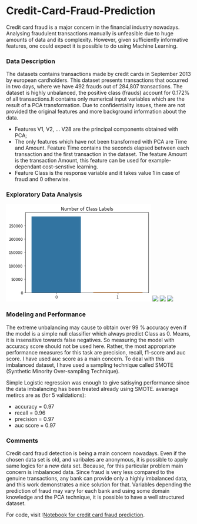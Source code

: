 # Credit-Card-Fraud-Prediction

Credit card fraud is a major concern in the financial industry nowadays. Analysing fraudulent transactions manually is unfeasible due to huge amounts of data and its complexity. However, given sufficiently informative features, one could expect it is possible to do using Machine Learning.

### Data Description

The datasets contains transactions made by credit cards in September 2013 by european cardholders. This dataset presents transactions that occurred in two days, where we have 492 frauds out of 284,807 transactions. The dataset is highly unbalanced, the positive class (frauds) account for 0.172% of all transactions.It contains only numerical input variables which are the result of a PCA transformation. Due to confidentiality issues, there are not provided the original features and more background information about the data.

* Features V1, V2, ... V28 are the principal components obtained with PCA;
* The only features which have not been transformed with PCA are Time and Amount. Feature Time contains the seconds elapsed between each transaction and the first transaction in the dataset. The feature Amount is the transaction Amount, this feature can be used for example-dependant cost-senstive learning.
* Feature Class is the response variable and it takes value 1 in case of fraud and 0 otherwise.


### Exploratory Data Analysis
<img src="/class_labels.png?raw=true"/>

<img src="images/tdd_transactions.png?raw=true"/>

<img src="images/amount.png?raw=true"/>

<img src="images/average.png?raw=true"/>



### Modeling and Performance 
The extreme unbalancing may cause to obtain over 99 % accuracy even if the model is a simple null classifier which always predict Class as 0. Means, it is insensitive towards false negatives. So measuring the model with accuracy score should not be used here. Rather, the most appropriate performance measures for this task are precision, recall, f1-score and auc score. I have used auc score as a main concern. To deal with this imbalanced dataset, I have used a sampling technique called SMOTE (Synthetic Minority Over-sampling Technique).

Simple Logistic regression was enough to give satisying performance since the data imbalancing has been treated already using SMOTE. avaerage metircs are as (for 5 validations): 

* accuracy = 0.97
* recall = 0.96 
* precision = 0.97
* auc score = 0.97


### Comments
Credit card fraud detection is being a main concern nowadays. Even if the chosen data set is old, and varibales are anonymous, it is possible to apply same logics for a new data set. Because, for this particular problem main concern is imbalanced data. Since fraud is very less compared to the genuine transactions, any bank can provide only a highly imbalanced data, and this work demonstrates a nice solution for that. Variables depending the prediction of fraud may vary for each bank and using some domain knowledge and the PCA technique, it is possible to have a well structured dataset. 

For code, visit :[Notebook for credit card fraud prediction](https://github.com/MuafiraThasni/Credit-Card-Fraud-Prediction/blob/main/credit_card_note.ipynb/).


